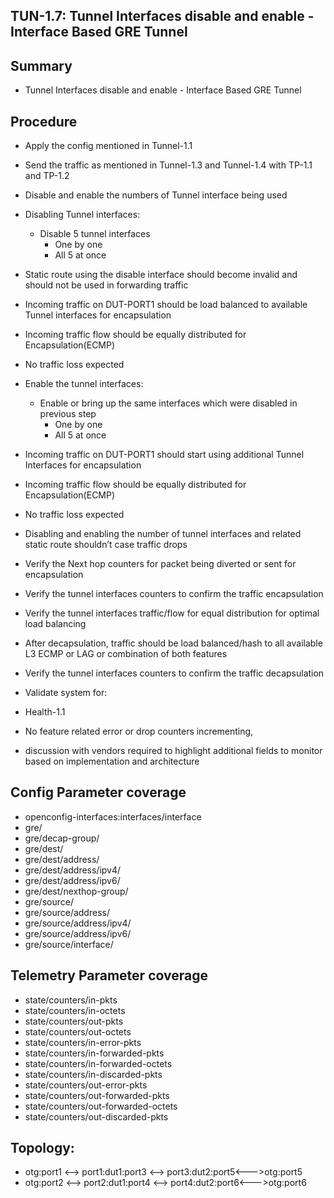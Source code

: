 
 ##  TUN-1.7: Tunnel Interfaces disable and enable - Interface Based GRE Tunnel
 ## Summary
 *   Tunnel Interfaces disable and enable - Interface Based GRE Tunnel
 ## Procedure
 
 *   Apply the config mentioned in Tunnel-1.1 
 *   Send the traffic as mentioned in Tunnel-1.3 and Tunnel-1.4 with TP-1.1 and TP-1.2 
 *   Disable and enable  the numbers of Tunnel interface being used  
 *   Disabling Tunnel interfaces: 
     *  Disable 5 tunnel interfaces 
        *  One by one  
        *  All 5 at once 
 *   Static route using the disable interface should become invalid and should not be used in forwarding traffic 
 *   Incoming traffic on DUT-PORT1 should be load balanced to available Tunnel interfaces for encapsulation 
 *   Incoming traffic flow should be equally distributed for Encapsulation(ECMP) 
 *   No traffic loss expected 
 *   Enable the tunnel interfaces:  
     *  Enable or bring up the same interfaces which were disabled in previous step 
        *  One by one 
        *  All 5 at once 
 *   Incoming traffic on DUT-PORT1 should start using additional Tunnel Interfaces  for encapsulation 
 *   Incoming traffic flow should be equally distributed for Encapsulation(ECMP) 
 *   No traffic loss expected 
 *   Disabling and enabling the number of tunnel interfaces and related static route shouldn’t case traffic drops 
 *   Verify the Next hop counters for packet being diverted or sent for encapsulation 
 *   Verify the tunnel interfaces counters to confirm the traffic encapsulation  
 *   Verify the tunnel interfaces traffic/flow for equal distribution for optimal load balancing  
 *   After decapsulation, traffic should be load balanced/hash to all available L3 ECMP or LAG or combination of both features 
 *   Verify the tunnel interfaces counters to confirm the traffic decapsulation 
 
 *   Validate system for: 
 *   Health-1.1 
 *   No feature related error or drop counters incrementing, 
 *   discussion with vendors required to highlight additional fields to monitor based on implementation and architecture 

 ## Config Parameter coverage

 *   openconfig-interfaces:interfaces/interface 
 *   gre/ 
 *   gre/decap-group/ 
 *   gre/dest/ 
 *   gre/dest/address/ 
 *   gre/dest/address/ipv4/ 
 *   gre/dest/address/ipv6/ 
 *   gre/dest/nexthop-group/ 
 *   gre/source/ 
 *   gre/source/address/ 
 *   gre/source/address/ipv4/ 
 *   gre/source/address/ipv6/ 
 *   gre/source/interface/ 

 ## Telemetry Parameter coverage

 *   state/counters/in-pkts 
 *   state/counters/in-octets 
 *   state/counters/out-pkts 
 *   state/counters/out-octets 
 *   state/counters/in-error-pkts 
 *   state/counters/in-forwarded-pkts 
 *   state/counters/in-forwarded-octets 
 *   state/counters/in-discarded-pkts 
 *   state/counters/out-error-pkts 
 *   state/counters/out-forwarded-pkts 
 *   state/counters/out-forwarded-octets 
 *   state/counters/out-discarded-pkts 

 ## Topology:
 *   otg:port1 <--> port1:dut1:port3 <--> port3:dut2:port5<--->otg:port5
 *   otg:port2 <--> port2:dut1:port4 <--> port4:dut2:port6<--->otg:port6

